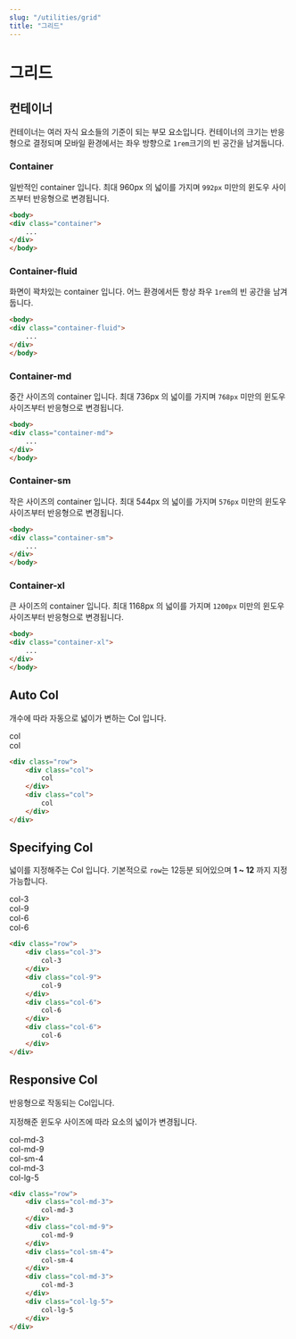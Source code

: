 ```yaml
---
slug: "/utilities/grid"
title: "그리드"
---
```


# 그리드

## 컨테이너
컨테이너는 여러 자식 요소들의 기준이 되는 부모 요소입니다.
컨테이너의 크기는 반응형으로 결정되며
모바일 환경에서는 좌우 방향으로 `1rem`크기의 빈 공간을 남겨둡니다.

### Container
일반적인 container 입니다.
최대 960px 의 넓이를 가지며 `992px` 미만의 윈도우 사이즈부터 반응형으로 변경됩니다.

<div class="card">

```html
<body>
<div class="container">
	...
</div>
</body>
```
</div>

### Container-fluid
화면이 꽉차있는 container 입니다.
어느 환경에서든 항상 좌우 `1rem`의 빈 공간을 남겨둡니다.

<div class="card">

```html
<body>
<div class="container-fluid">
	...
</div>
</body>
```
</div>

### Container-md
중간 사이즈의 container 입니다.
최대 736px 의 넓이를 가지며 `768px` 미만의 윈도우 사이즈부터 반응형으로 변경됩니다.

<div class="card">

```html
<body>
<div class="container-md">
	...
</div>
</body>
```
</div>

### Container-sm
작은 사이즈의 container 입니다.
최대 544px 의 넓이를 가지며 `576px` 미만의 윈도우 사이즈부터 반응형으로 변경됩니다.

<div class="card">

```html
<body>
<div class="container-sm">
	...
</div>
</body>
```
</div>

### Container-xl
큰 사이즈의 container 입니다.
최대 1168px 의 넓이를 가지며 `1200px` 미만의 윈도우 사이즈부터 반응형으로 변경됩니다.

<div class="card">

```html
<body>
<div class="container-xl">
	...
</div>
</body>
```
</div>


## Auto Col
개수에 따라 자동으로 넓이가 변하는 Col 입니다.

<div class="card">
<div class="card-body">
<div class="row">
	<div class="col show-col">
		col
	</div>
	<div class="col show-col">
		col
	</div>
</div>
</div>

```html
<div class="row">
	<div class="col">
		col
	</div>
	<div class="col">
		col
	</div>
</div>
```
</div>


## Specifying Col
넓이를 지정해주는 Col 입니다. 기본적으로 `row`는 12등분 되어있으며 **1 ~ 12** 까지 지정 가능합니다.

<div class="card">
<div class="card-body">
<div class="row">
	<div class="col-3 show-col">
		col-3
	</div>
	<div class="col-9 show-col">
		col-9
	</div>
	<div class="col-6 show-col">
		col-6
	</div>
	<div class="col-6 show-col">
		col-6
	</div>
</div>
</div>

```html
<div class="row">
	<div class="col-3">
		col-3
	</div>
	<div class="col-9">
		col-9
	</div>
	<div class="col-6">
		col-6
	</div>
	<div class="col-6">
		col-6
	</div>
</div>
```
</div>


## Responsive Col
반응형으로 작동되는 Col입니다.

지정해준 윈도우 사이즈에 따라 요소의 넓이가 변경됩니다.

<div class="card">
<div class="card-body">
<div class="row">
	<div class="col-md-3 show-col">
		col-md-3
	</div>
	<div class="col-md-9 show-col">
		col-md-9
	</div>
	<div class="col-sm-4 show-col">
		col-sm-4
	</div>
	<div class="col-md-3 show-col">
		col-md-3
	</div>
	<div class="col-lg-5 show-col">
		col-lg-5
	</div>
</div>
</div>

```html
<div class="row">
	<div class="col-md-3">
		col-md-3
	</div>
	<div class="col-md-9">
		col-md-9
	</div>
	<div class="col-sm-4">
		col-sm-4
	</div>
	<div class="col-md-3">
		col-md-3
	</div>
	<div class="col-lg-5">
		col-lg-5
	</div>
</div>
```
</div>